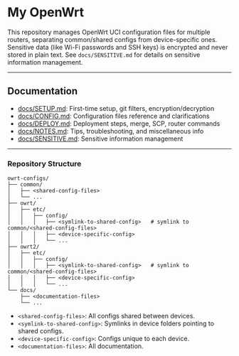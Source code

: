 # My OpenWrt

This repository manages OpenWrt UCI configuration files for multiple routers, separating common/shared configs from device-specific ones. Sensitive data (like Wi-Fi passwords and SSH keys) is encrypted and never stored in plain text. See `docs/SENSITIVE.md` for details on sensitive information management.

---

## Documentation

- [docs/SETUP.md](docs/SETUP.md): First-time setup, git filters, encryption/decryption
- [docs/CONFIG.md](docs/CONFIG.md): Configuration files reference and clarifications
- [docs/DEPLOY.md](docs/DEPLOY.md): Deployment steps, merge, SCP, router commands
- [docs/NOTES.md](docs/NOTES.md): Tips, troubleshooting, and miscellaneous info
- [docs/SENSITIVE.md](docs/SENSITIVE.md): Sensitive information management

---

### Repository Structure

```
owrt-configs/
├── common/
│   ├── <shared-config-files>
│   └── ...
├── owrt/
│   ├── etc/
│   │   ├── config/
│   │   │   ├── <symlink-to-shared-config>   # symlink to common/<shared-config-files>
│   │   │   ├── <device-specific-config>
│   │   │   └── ...
├── owrt2/
│   ├── etc/
│   │   ├── config/
│   │   │   ├── <symlink-to-shared-config>   # symlink to common/<shared-config-files>
│   │   │   ├── <device-specific-config>
│   │   │   └── ...
└── docs/
    ├── <documentation-files>
    └── ...
```

- `<shared-config-files>`: All configs shared between devices.
- `<symlink-to-shared-config>`: Symlinks in device folders pointing to shared configs.
- `<device-specific-config>`: Configs unique to each device.
- `<documentation-files>`: All documentation.

